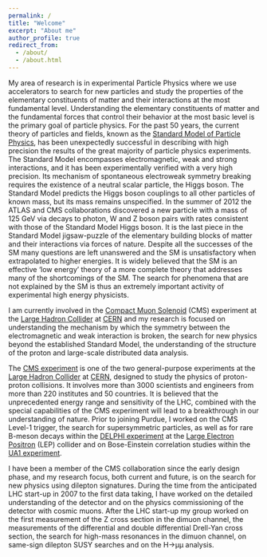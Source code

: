 ```yaml
---
permalink: /
title: "Welcome"
excerpt: "About me"
author_profile: true
redirect_from:
  - /about/
  - /about.html
---
```


My area of research is in experimental Particle Physics where we use accelerators to search for new particles and
study the properties of the elementary constituents of matter and their interactions at the most fundamental level.
Understanding the elementary constituents of matter and the fundamental forces that control their behavior at the most
basic level is the primary goal of particle physics. For the past 50 years, the current theory of particles and fields,
known as the [Standard Model of Particle Physics](https://www.energy.gov/science/doe-explainsthe-standard-model-particle-physics), has been unexpectedly successful in describing with high precision the results of the
great majority of particle physics experiments. 
The Standard Model encompasses electromagnetic, weak and strong interactions, and
it has been experimentally verified with a very high precision.
Its mechanism of spontaneous electroweak symmetry
breaking requires the existence of a neutral scalar particle, the Higgs boson. The Standard Model predicts the Higgs
boson couplings to all other particles of known mass, but its mass remains unspecified. In the summer of 2012 the
ATLAS and CMS collaborations discovered a new particle with a mass of 125 GeV via decays to photon, W and Z
boson pairs with rates consistent with those of the Standard Model Higgs boson. It is the last piece in the Standard
Model jigsaw-puzzle of the elementary building blocks of matter and their interactions via forces of nature.
Despite all the successes of the SM many questions are left unanswered and the SM is unsatisfactory when extrapolated
to higher energies. It is widely believed that the SM is an effective ‘low energy’ theory of
a more complete theory that addresses many of the shortcomings of the SM. The search for
phenomena that are not explained by the SM is thus an extremely important activity of experimental high energy physicists.

I am currently involved in the [Compact Muon Solenoid](https://cms.cern) (CMS) experiment at the
[Large Hadron Collider](https://home.cern/science/accelerators/large-hadron-collider) at [CERN](http://www.cern.ch)
 and my research is focused on understanding
the mechanism by which the symmetry between the electromagnetic and weak interaction is broken, the search for
new physics beyond the established Standard Model, the understanding of the structure of the proton and large-scale
distributed data analysis.

The [CMS experiment](https://cms.cern) is one of the two general-purpose experiments at the [Large Hadron Collider](https://home.cern/science/accelerators/large-hadron-collider) at [CERN](http://www.cern.ch),
designed to study the physics of proton-proton collisions. It involves more than 3000 scientists and engineers from
more than 220 institutes and 50 countries. It is believed that the unprecedented energy range and sensitivity of the
LHC, combined with the special capabilities of the CMS experiment will lead to a breakthrough in our understanding
of nature. Prior to joining Purdue, I worked on the CMS Level-1 trigger, the search for supersymmetric particles, as
well as for rare B-meson decays within the [DELPHI experiment](https://home.cern/science/experiments/delphi) at the [Large Electron Positron](https://home.cern/science/accelerators/large-electron-positron-collider) (LEP) collider and on
Bose-Einstein correlation studies within the [UA1 experiment](https://home.cern/science/experiments/ua1).

I have been a member of the CMS collaboration since the early design phase, and my research focus, both current and future, is on the search for new physics using dilepton signatures. During the time from the anticipated LHC start-up in 2007 to the first data taking, I have worked on the detailed understanding of the detector and on the physics commissioning of the detector with cosmic muons. After the LHC start-up my group worked on the first measurement of the Z cross section in the dimuon channel, the measurements of the differential and double differential Drell-Yan cross section, the search for high-mass resonances in the dimuon channel, on same-sign dilepton SUSY searches and on the H→μμ analysis.
